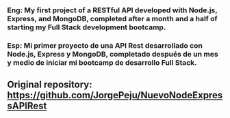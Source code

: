 ### Eng: My first project of a RESTful API developed with Node.js, Express, and MongoDB, completed after a month and a half of starting my Full Stack development bootcamp.

### Esp: Mi primer proyecto de una API Rest desarrollado con Node.js, Express y MongoDB, completado después de un mes y medio de iniciar mi bootcamp de desarrollo Full Stack.

## Original repository: https://github.com/JorgePeju/NuevoNodeExpressAPIRest

